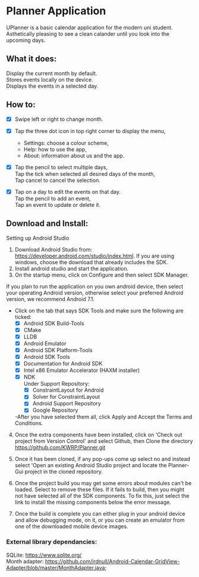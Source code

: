 # Planner Application
UPlanner is a basic calendar application for the modern uni student.<br />
Asthetically pleasing to see a clean calander until you look into the upcoming days.<br />

## What it does:<br />

Display the current month by default.<br />
Stores events locally on the device.<br />
Displays the events in a selected day.<br />

## How to:<br />

- [x] Swipe left or right to change month.<br />

- [x] Tap the three dot icon in top right corner to display the menu,<br />
   - Settings: choose a colour scheme,<br />
   - Help: how to use the app,<br/>
   - About: information about us and the app.<br />

- [x] Tap the pencil to select multiple days,<br />
    Tap the tick when selected all desired days of the month,<br />
    Tap cancel to cancel the selection.<br />
  
- [x] Tap on a day to edit the events on that day.<br />
    Tap the pencil to add an event,<br />
    Tap an event to update or delete it.<br />


## Download and Install: <br />
Setting up Android Studio

1. Download Android Studio from: https://developer.android.com/studio/index.html. 
   If you are using windows, choose the download that already includes the SDK.
2. Install android studio and start the application.
3. On the startup menu, click on Configure and then select SDK Manager.

If you plan to run the application on you own android device, then select your operating 
Android version, otherwise select your preferred Android version, we recommend Android 7.1.

- Click on the tab that says SDK Tools and make sure the following are ticked:<br />
	- [x] Android SDK Build-Tools <br />
	- [x] CMake<br />
	- [x] LLDB<br />
	- [x] Android Emulator<br />
	- [x] Android SDK Platform-Tools<br />
	- [x] Android SDK Tools<br />
	- [x] Documentation for Android SDK<br />
	- [x] Intel x86 Emulator Accelerator (HAXM installer)<br />
	- [x] NDK<br />
	Under Support Repository:<br />
		- [x] ConstraintLayout for Android<br />
		- [x] Solver for ConstraintLayout<br />
		- [x] Android Support Repository<br />
		- [x] Google Repository<br />

	-After you have selected them all, click Apply and Accept the Terms and Conditions.

4. Once the extra components have been installed, click on 'Check out project from 
   Version Control' and select Github, then Clone the directory 
   https://github.com/KWRP/Planner.git

5. Once it has been cloned, if any pop-ups come up select no and instead select
   'Open an existing Android Studio project and locate the Planner-Gui project 
    in the cloned repository. 

6. Once the project build you may get some errors about modules can't be loaded. 
   Select to remove these files. If it fails to build, then you might not have
   selected all of the SDK components. 
   To fix this, just select the link to install the missing components below the error message.

7. Once the build is complete you can either plug in your android device and allow debugging mode,
   on it, or you can create an emulator from one of the downloaded mobile device images.


### External library dependancies:
SQLite: https://www.sqlite.org/ <br/>
Month adapter: https://github.com/jrdnull/Android-Calendar-GridView-Adapter/blob/master/MonthAdapter.java; <br />
